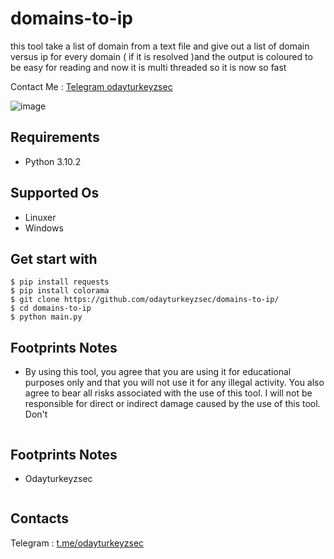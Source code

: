 # domains-to-ip

this tool take a list of domain from a text file and give out a list of domain versus ip for every domain ( if it is resolved )and the output is coloured to be easy for reading and now it is multi threaded so it is now so fast


Contact Me : [Telegram odayturkeyzsec](https://t.me/odayturkeyzsec)



![image](https://github.com/user-attachments/assets/4b3e346a-6e99-4f3a-b65a-83968aaa6a47)



## Requirements
- Python 3.10.2 
## Supported Os
- Linuxer
- Windows
## Get start with
```
$ pip install requests
$ pip install colorama
$ git clone https://github.com/odayturkeyzsec/domains-to-ip/
$ cd domains-to-ip
$ python main.py
```
## Footprints Notes
- By using this tool, you agree that you are using it for educational purposes only and that you will not use it for any illegal activity. You also agree to bear all risks associated with the use of this tool. I will not be responsible for direct or indirect damage caused by the use of this tool. Don't
```
```
## Footprints Notes
- Odayturkeyzsec
```
```
## Contacts
Telegram : [t.me/odayturkeyzsec](https://t.me/odayturkeyzsec)
